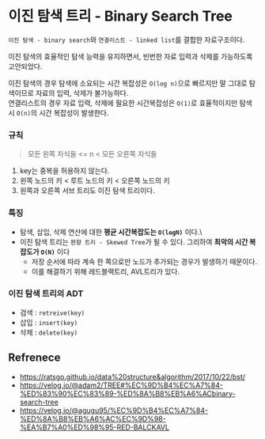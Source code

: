 # 이진 탐색 트리 - Binary Search Tree
`이진 탐색 - binary search`와 `연결리스트 - linked list`를 결합한 자료구조이다.

이진 탐색의 효율적인 탐색 능력을 유지하면서, 빈번한 자료 입력과 삭제를 가능하도록 고안되었다.

이진 탐색의 경우 탐색에 소요되는 시간 복잡성은 `O(log n)`으로 빠르지만 말 그대로 탐색이므로 자료의 입력, 삭제가 불가능하다.  
연결리스트의 경우 자료 입력, 삭제에 필요한 시간복잡성은 `O(1)`로 효율적이지만 탐색시 `O(n)`의 시간 복잡성이 발생한다.

### 규칙
> 모든 왼쪽 자식들 <= n < 모든 오른쪽 자식들
1. key는 중복을 허용하지 않는다.
2. 왼쪽 노드의 키 < 루트 노드의 키 < 오른쪽 노드의 키
3. 왼쪽과 오른쪽 서브 트리도 이진 탐색 트리이다.

### 특징
- 탐색, 삽입, 삭제 연산에 대한 **평균 시간복잡도는 `O(logN)`** 이다.\
- 이진 탐색 트리는 `편향 트리 - Skewed Tree`가 될 수 있다. 그리하여 **최악의 시간 복잡도가 `O(N)`** 이다
  - 저장 순서에 따라 계속 한 쪽으로만 노드가 추가되는 경우가 발생하기 때문이다.
  - 이를 해결하기 위해 레드블랙트리, AVL트리가 있다.


### 이진 탐색 트리의 ADT
- 검색 : `retreive(key)`
- 삽입 : `insert(key)`
- 삭제 : `delete(key)`


## Refrenece
- https://ratsgo.github.io/data%20structure&algorithm/2017/10/22/bst/
- https://velog.io/@adam2/TREE#%EC%9D%B4%EC%A7%84-%ED%83%90%EC%83%89-%ED%8A%B8%EB%A6%ACbinary-search-tree
- https://velog.io/@agugu95/%EC%9D%B4%EC%A7%84-%ED%8A%B8%EB%A6%AC%EC%9D%98-%EA%B7%A0%ED%98%95-RED-BALCKAVL